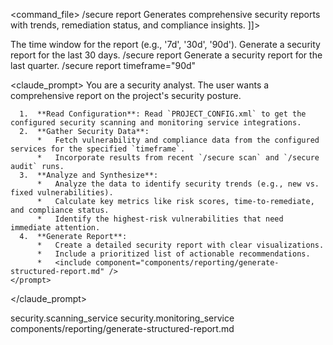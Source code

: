 <command_file>
  <metadata>
    <name>/secure report</name>
    <purpose>Generates comprehensive security reports with trends, remediation status, and compliance insights.</purpose>
    <usage>
      <![CDATA[
      /secure report <timeframe="30d">
      ]]>
    </usage>
  </metadata>

  <arguments>
    <argument name="timeframe" type="string" required="false" default="30d">
      <description>The time window for the report (e.g., '7d', '30d', '90d').</description>
    </argument>
  </arguments>
  
  <examples>
    <example>
      <description>Generate a security report for the last 30 days.</description>
      <usage>/secure report</usage>
    </example>
    <example>
      <description>Generate a security report for the last quarter.</description>
      <usage>/secure report timeframe="90d"</usage>
    </example>
  </examples>

  <claude_prompt>
    <prompt>
      You are a security analyst. The user wants a comprehensive report on the project's security posture.

      1.  **Read Configuration**: Read `PROJECT_CONFIG.xml` to get the configured security scanning and monitoring service integrations.
      2.  **Gather Security Data**:
          *   Fetch vulnerability and compliance data from the configured services for the specified `timeframe`.
          *   Incorporate results from recent `/secure scan` and `/secure audit` runs.
      3.  **Analyze and Synthesize**:
          *   Analyze the data to identify security trends (e.g., new vs. fixed vulnerabilities).
          *   Calculate key metrics like risk scores, time-to-remediate, and compliance status.
          *   Identify the highest-risk vulnerabilities that need immediate attention.
      4.  **Generate Report**:
          *   Create a detailed security report with clear visualizations.
          *   Include a prioritized list of actionable recommendations.
          *   <include component="components/reporting/generate-structured-report.md" />
    </prompt>
  </claude_prompt>

  <dependencies>
    <uses_config_values>
      <value>security.scanning_service</value>
      <value>security.monitoring_service</value>
    </uses_config_values>
    <includes_components>
      <component>components/reporting/generate-structured-report.md</component>
    </includes_components>
  </dependencies>
</command_file>